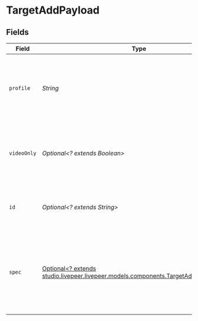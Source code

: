 # TargetAddPayload


## Fields

| Field                                                                                                                                  | Type                                                                                                                                   | Required                                                                                                                               | Description                                                                                                                            | Example                                                                                                                                |
| -------------------------------------------------------------------------------------------------------------------------------------- | -------------------------------------------------------------------------------------------------------------------------------------- | -------------------------------------------------------------------------------------------------------------------------------------- | -------------------------------------------------------------------------------------------------------------------------------------- | -------------------------------------------------------------------------------------------------------------------------------------- |
| `profile`                                                                                                                              | *String*                                                                                                                               | :heavy_check_mark:                                                                                                                     | Name of transcoding profile that should be sent. Use<br/>"source" for pushing source stream data<br/>                                  | 720p0                                                                                                                                  |
| `videoOnly`                                                                                                                            | *Optional<? extends Boolean>*                                                                                                          | :heavy_minus_sign:                                                                                                                     | If true, the stream audio will be muted and only silent<br/>video will be pushed to the target.<br/>                                   | false                                                                                                                                  |
| `id`                                                                                                                                   | *Optional<? extends String>*                                                                                                           | :heavy_minus_sign:                                                                                                                     | ID of multistream target object where to push this stream                                                                              | PUSH123                                                                                                                                |
| `spec`                                                                                                                                 | [Optional<? extends studio.livepeer.livepeer.models.components.TargetAddPayloadSpec>](../../models/components/TargetAddPayloadSpec.md) | :heavy_minus_sign:                                                                                                                     | Inline multistream target object. Will automatically<br/>create the target resource to be used by the created<br/>stream.<br/>         |                                                                                                                                        |